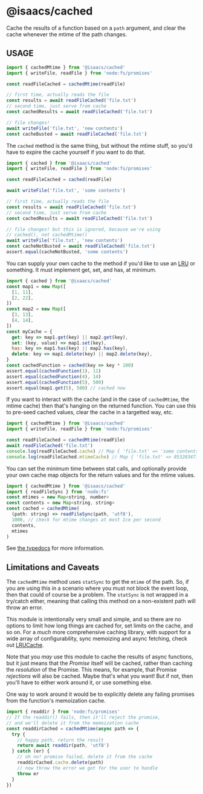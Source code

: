 # @isaacs/cached

Cache the results of a function based on a `path` argument, and
clear the cache whenever the mtime of the path changes.

## USAGE

```js
import { cachedMtime } from '@isaacs/cached'
import { writeFile, readFile } from 'node:fs/promises'

const readFileCached = cachedMtime(readFile)

// first time, actually reads the file
const results = await readFileCached('file.txt')
// second time, just serve from cache
const cachedResults = await readFileCached('file.txt')

// file changes!
await writeFile('file.txt', 'new contents')
const cacheBusted = await readFileCached('file.txt')
```

The `cached` method is the same thing, but without the mtime
stuff, so you'd have to expire the cache yourself if you want to
do that.

```js
import { cached } from '@isaacs/cached'
import { writeFile, readFile } from 'node:fs/promises'

const readFileCached = cached(readFile)

await writeFile('file.txt', 'some contents')

// first time, actually reads the file
const results = await readFileCached('file.txt')
// second time, just serve from cache
const cachedResults = await readFileCached('file.txt')

// file changes! but this is ignored, because we're using
// cached(), not cachedMtime()
await writeFile('file.txt', 'new contents')
const cacheNotBusted = await readFileCached('file.txt')
assert.equal(cacheNotBusted, 'some contents')
```

You can supply your own cache to the method if you'd like to use
an [LRU](https://github.com/isaacs/node-lru-cache) or something.
It must implement get, set, and has, at minimum.

```js
import { cached } from '@isaacs/cached'
const map1 = new Map([
  [1, 11],
  [2, 22],
])
const map2 = new Map([
  [3, 13],
  [4, 14],
])
const myCache = {
  get: key => map1.get(key) || map2.get(key),
  set: (key, value) => map1.set(key),
  has: key => map1.has(key) || map2.has(key),
  delete: key => map1.delete(key) || map2.delete(key),
}
const cachedFunction = cached(key => key * 100)
assert.equal(cachedFunction(1), 11)
assert.equal(cachedFunction(4), 14)
assert.equal(cachedFunction(5), 500)
assert.equal(map1.get(5), 500) // cached now
```

If you want to interact with the cache (and in the case of
`cachedMtime`, the mtime cache) then that's hanging on the
returned function. You can use this to pre-seed cached values,
clear the cache in a targetted way, etc.

```js
import { cachedMtime } from '@isaacs/cached'
import { writeFile, readFile } from 'node:fs/promises'

const readFileCached = cachedMtime(readFile)
await readFileCached('file.txt')
console.log(readFileCached.cache) // Map { 'file.txt' => 'some contents' }
console.log(readFileCached.mtimeCache) // Map { 'file.txt' => 853283471948 }
```

You can set the minimum time between stat calls, and optionally
provide your own cache map objects for the return values and for
the mtime values.

```js
import { cachedMtime } from '@isaacs/cached'
import { readFileSync } from 'node:fs'
const mtimes = new Map<string, number>
const contents = new Map<string, string>
const cached = cachedMtime(
  (path: string) => readFileSync(path, 'utf8'),
  1000, // check for mtime changes at most 1ce per second
  contents,
  mtimes
)
```

See [the typedocs](https://isaacs.github.io/cached) for more
information.

## Limitations and Caveats

The `cachedMtime` method uses `statSync` to get the `mtime` of
the path. So, if you are using this in a scenario where you must
not block the event loop, then that could of course be a problem.
The `statSync` is not wrapped in a try/catch either, meaning that
calling this method on a non-existent path will throw an error.

This module is intentionally very small and simple, and so there
are no options to limit how long things are cached for, set
limits on the cache, and so on. For a _much_ more comprehensive
caching library, with support for a wide array of
configurability, sync memoizing and async fetching, check out
[LRUCache](https://isaacs.github.io/node-lru-cache/).

Note that you _may_ use this module to cache the results of async
functions, but it just means that the _Promise_ itself will be
cached, rather than caching the _resolution_ of the Promise. This
means, for example, that Promise _rejections_ will also be
cached. Maybe that's what you want! But if not, then you'll have
to either work around it, or use something else.

One way to work around it would be to explicitly delete any
failing promises from the function's memoization cache.

```js
import { readdir } from 'node:fs/promises'
// If the readdir() fails, then it'll reject the promise,
// and we'll delete it from the memoization cache
const readdirCached = cachedMtime(async path => {
  try {
    // happy path, return the result
    return await readdir(path, 'utf8')
  } catch (er) {
    // oh no! promise failed, delete it from the cache
    readdirCached.cache.delete(path)
    // now throw the error we got for the user to handle
    throw er
  }
})
```
